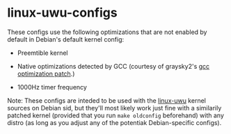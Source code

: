 # linux-uwu-configs

These configs use the following optimizations that are not enabled by default in Debian's default kernel config:

* Preemtible kernel

* Native optimizations detected by GCC (courtesy of graysky2's [gcc optimization patch](https://github.com/graysky2/kernel_gcc_patch).)

* 1000Hz timer frequency

Note: These configs are inteded to be used with the [linux-uwu](https://github.com/mikoxyz/linux-uwu) kernel sources on Debian sid, but they'll most likely work just fine with a similarily patched kernel (provided that you run ``make oldconfig`` beforehand) with any distro (as long as you adjust any of the potentiak Debian-specific configs).

